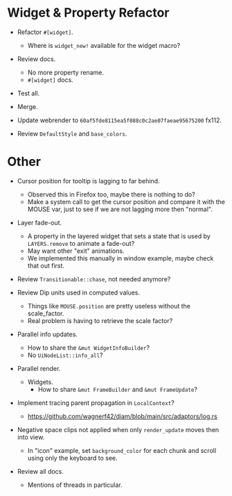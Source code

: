 # Widget & Property Refactor

* Refactor `#[widget]`.
    - Where is `widget_new!` available for the widget macro?
* Review docs.
    - No more property rename.
    - `#[widget]` docs.
* Test all.
* Merge.

* Update webrender to `60af5fde8115ea5f088c0c2ae07faeae95675200` fx112.
* Review `DefaultStyle` and `base_colors`.

# Other

* Cursor position for tooltip is lagging to far behind.
    - Observed this in Firefox too, maybe there is nothing to do?
    - Make a system call to get the cursor position and compare it with the MOUSE var, just to see if we are not lagging more then "normal".
* Layer fade-out.
    - A property in the layered widget that sets a state that is used by `LAYERS.remove` to animate a fade-out?
    - May want other "exit" animations.
    - We implemented this manually in window example, maybe check that out first.

* Review `Transitionable::chase`, not needed anymore?
* Review Dip units used in computed values.
    - Things like `MOUSE.position` are pretty useless without the scale_factor.
    - Real problem is having to retrieve the scale factor?

* Parallel info updates.
    - How to share the `&mut WidgetInfoBuilder`?
    - No `UiNodeList::info_all`?

* Parallel render.
    - Widgets.
        - How to share `&mut FrameBuilder` and `&mut FrameUpdate`?

* Implement tracing parent propagation in `LocalContext`?
    - https://github.com/wagnerf42/diam/blob/main/src/adaptors/log.rs

* Negative space clips not applied when only `render_update` moves then into view.
    - In "icon" example, set `background_color` for each chunk and scroll using only the keyboard to see.

* Review all docs.
    - Mentions of threads in particular.